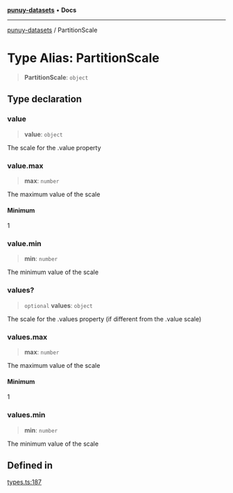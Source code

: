 [**punuy-datasets**](../README.md) • **Docs**

***

[punuy-datasets](../README.md) / PartitionScale

# Type Alias: PartitionScale

> **PartitionScale**: `object`

## Type declaration

### value

> **value**: `object`

The scale for the .value property

### value.max

> **max**: `number`

The maximum value of the scale

#### Minimum

1

### value.min

> **min**: `number`

The minimum value of the scale

### values?

> `optional` **values**: `object`

The scale for the .values property (if different from the .value scale)

### values.max

> **max**: `number`

The maximum value of the scale

#### Minimum

1

### values.min

> **min**: `number`

The minimum value of the scale

## Defined in

[types.ts:187](https://github.com/andrefs/punuy-datasets/blob/809444fe382d3f0ba1ea848037012c5c71468437/src/lib/types.ts#L187)
